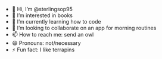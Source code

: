 - 👋 Hi, I’m @sterlingsop95
- 👀 I’m interested in books
- 🌱 I’m currently learning how to code
- 💞️ I’m looking to collaborate on an app for morning routines
- 📫 How to reach me: send an owl
- 😄 Pronouns: not/necessary
- ⚡ Fun fact: I like terrapins

<!---
sterlingsop95/sterlingsop95 is a ✨ special ✨ repository because its `README.md` (this file) appears on your GitHub profile.
You can click the Preview link to take a look at your changes.
--->
